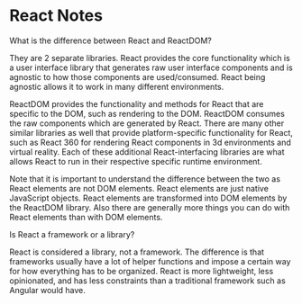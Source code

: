 # React Notes

What is the difference between React and ReactDOM?

They are 2 separate libraries. React provides the core functionality which is a user interface library that generates raw user interface components and is agnostic to how those components are used/consumed. React being agnostic allows it to work in many different environments.

ReactDOM provides the functionality and methods for React that are specific to the DOM, such as rendering to the DOM. ReactDOM consumes the raw components which are generated by React. There are many other similar libraries as well that provide platform-specific functionality for React, such as React 360 for rendering React components in 3d environments and virtual reality. Each of these additional React-interfacing libraries are what allows React to run in their respective specific runtime environment. 

Note that it is important to understand the difference between the two as React elements are not DOM elements. React elements are just native JavaScript objects. React elements are transformed into DOM elements by the ReactDOM library. Also there are generally more things you can do with React elements than with DOM elements.

Is React a framework or a library?

React is considered a library, not a framework. The difference is that frameworks usually have a lot of helper functions and impose a certain way for how everything has to be organized. React is more lightweight, less opinionated, and has less constraints than a traditional framework such as Angular would have.
